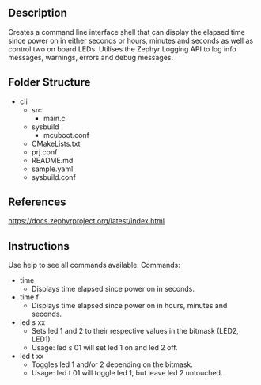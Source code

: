 ## Description
Creates a command line interface shell that can display the elapsed time since power on in either seconds or hours, minutes and seconds as well as control two on board LEDs. Utilises the Zephyr Logging API to log info messages, warnings, errors and debug messages.

## Folder Structure
- cli
    - src
        - main.c
    - sysbuild
        - mcuboot.conf
    - CMakeLists.txt
    - prj.conf
    - README.md
    - sample.yaml
    - sysbuild.conf

## References
https://docs.zephyrproject.org/latest/index.html

## Instructions
Use help to see all commands available.
Commands:
- time
    - Displays time elapsed since power on in seconds.
- time f
    - Displays time elapsed since power on in hours, minutes and seconds.
- led s xx
    - Sets led 1 and 2 to their respective values in the bitmask (LED2, LED1).
    - Usage: led s 01 will set led 1 on and led 2 off.
- led t xx
    - Toggles led 1 and/or 2 depending on the bitmask.
    - Usage: led t 01 will toggle led 1, but leave led 2 untouched.
